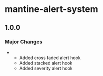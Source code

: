 # mantine-alert-system

## 1.0.0

### Major Changes

- - Added cross faded alert hook
  - Added stacked alert hook
  - Added severity alert hook
